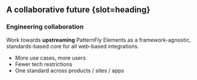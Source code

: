 ## A collaborative future {slot=heading}

### Engineering collaboration

Work towards **upstreaming** PatternFly Elements as a framework-agnostic, 
standards-based core for all web-based integrations.

- More use cases, more users
- Fewer tech restrictions
- One standard across products / sites / apps

